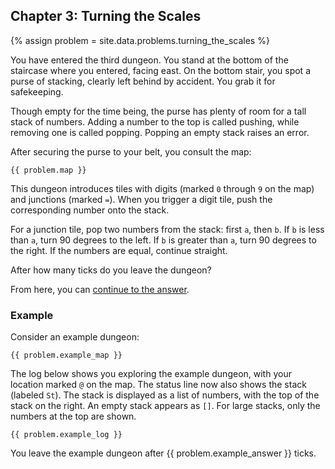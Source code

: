 ## Chapter 3: Turning the Scales

{% assign problem = site.data.problems.turning_the_scales %}

You have entered the third dungeon. You stand at the bottom of the staircase where you entered, facing east. On the bottom stair, you spot a purse of stacking, clearly left behind by accident. You grab it for safekeeping.

Though empty for the time being, the purse has plenty of room for a tall stack of numbers. Adding a number to the top is called pushing, while removing one is called popping. Popping an empty stack raises an error.

After securing the purse to your belt, you consult the map:

```
{{ problem.map }}
```

This dungeon introduces tiles with digits (marked `0` through `9` on the map) and junctions (marked `=`). When you trigger a digit tile, push the corresponding number onto the stack.

For a junction tile, pop two numbers from the stack: first `a`, then `b`. If `b` is less than `a`, turn 90 degrees to the left. If `b` is greater than `a`, turn 90 degrees to the right. If the numbers are equal, continue straight.

After how many ticks do you leave the dungeon?

From here, you can [continue to the answer](../../answers/chapters/03/turning-the-scales.md).


### Example

Consider an example dungeon:

```
{{ problem.example_map }}
```

The log below shows you exploring the example dungeon, with your location marked `@` on the map. The status line now also shows the stack (labeled `St`). The stack is displayed as a list of numbers, with the top of the stack on the right. An empty stack appears as `[]`. For large stacks, only the numbers at the top are shown.

```
{{ problem.example_log }}
```

You leave the example dungeon after {{ problem.example_answer }} ticks.
